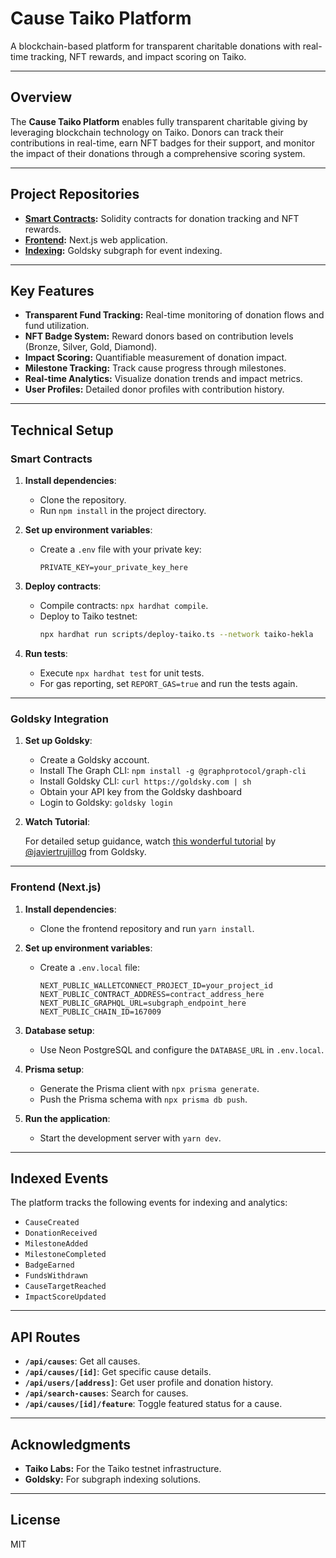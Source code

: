 # Cause Taiko Platform

A blockchain-based platform for transparent charitable donations with real-time tracking, NFT rewards, and impact scoring on Taiko.

---

## Overview

The **Cause Taiko Platform** enables fully transparent charitable giving by leveraging blockchain technology on Taiko. Donors can track their contributions in real-time, earn NFT badges for their support, and monitor the impact of their donations through a comprehensive scoring system.

---

## Project Repositories

- **[Smart Contracts](https://github.com/aryan877/cause-taiko-contracts):** Solidity contracts for donation tracking and NFT rewards.
- **[Frontend](https://github.com/aryan877/cause-taiko-next.js):** Next.js web application.
- **[Indexing](https://github.com/aryan877/cause-taiko-goldsky-subgraph):** Goldsky subgraph for event indexing.

---

## Key Features

- **Transparent Fund Tracking:** Real-time monitoring of donation flows and fund utilization.
- **NFT Badge System:** Reward donors based on contribution levels (Bronze, Silver, Gold, Diamond).
- **Impact Scoring:** Quantifiable measurement of donation impact.
- **Milestone Tracking:** Track cause progress through milestones.
- **Real-time Analytics:** Visualize donation trends and impact metrics.
- **User Profiles:** Detailed donor profiles with contribution history.

---

## Technical Setup

### Smart Contracts

1. **Install dependencies**:

   - Clone the repository.
   - Run `npm install` in the project directory.

2. **Set up environment variables**:

   - Create a `.env` file with your private key:
     ```env
     PRIVATE_KEY=your_private_key_here
     ```

3. **Deploy contracts**:

   - Compile contracts: `npx hardhat compile`.
   - Deploy to Taiko testnet:
     ```bash
     npx hardhat run scripts/deploy-taiko.ts --network taiko-hekla
     ```

4. **Run tests**:
   - Execute `npx hardhat test` for unit tests.
   - For gas reporting, set `REPORT_GAS=true` and run the tests again.

---

### Goldsky Integration

1. **Set up Goldsky**:

   - Create a Goldsky account.
   - Install The Graph CLI: `npm install -g @graphprotocol/graph-cli`
   - Install Goldsky CLI: `curl https://goldsky.com | sh`
   - Obtain your API key from the Goldsky dashboard
   - Login to Goldsky: `goldsky login`

2. **Watch Tutorial**:

   For detailed setup guidance, watch [this wonderful tutorial](https://www.youtube.com/watch?v=DsqMxaWAml8) by [@javiertrujillog](https://github.com/javiertrujillog) from Goldsky.

---

### Frontend (Next.js)

1. **Install dependencies**:

   - Clone the frontend repository and run `yarn install`.

2. **Set up environment variables**:

   - Create a `.env.local` file:
     ```env
     NEXT_PUBLIC_WALLETCONNECT_PROJECT_ID=your_project_id
     NEXT_PUBLIC_CONTRACT_ADDRESS=contract_address_here
     NEXT_PUBLIC_GRAPHQL_URL=subgraph_endpoint_here
     NEXT_PUBLIC_CHAIN_ID=167009
     ```

3. **Database setup**:

   - Use Neon PostgreSQL and configure the `DATABASE_URL` in `.env.local`.

4. **Prisma setup**:

   - Generate the Prisma client with `npx prisma generate`.
   - Push the Prisma schema with `npx prisma db push`.

5. **Run the application**:
   - Start the development server with `yarn dev`.

---

## Indexed Events

The platform tracks the following events for indexing and analytics:

- `CauseCreated`
- `DonationReceived`
- `MilestoneAdded`
- `MilestoneCompleted`
- `BadgeEarned`
- `FundsWithdrawn`
- `CauseTargetReached`
- `ImpactScoreUpdated`

---

## API Routes

- **`/api/causes`**: Get all causes.
- **`/api/causes/[id]`**: Get specific cause details.
- **`/api/users/[address]`**: Get user profile and donation history.
- **`/api/search-causes`**: Search for causes.
- **`/api/causes/[id]/feature`**: Toggle featured status for a cause.

---

## Acknowledgments

- **Taiko Labs:** For the Taiko testnet infrastructure.
- **Goldsky:** For subgraph indexing solutions.

---

## License

MIT
